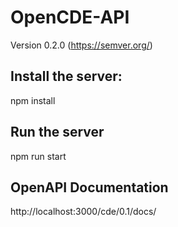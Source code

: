 # OpenCDE-API
Version 0.2.0 (https://semver.org/)

## Install the server:

npm install

## Run the server
npm run start


## OpenAPI Documentation

http://localhost:3000/cde/0.1/docs/

